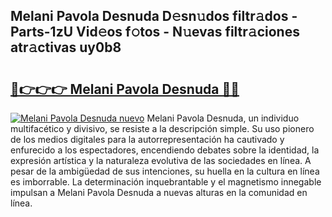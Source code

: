 ## Melani Pavola Desnuda D𝚎sn𝚞dos filtr𝚊dos - Parts-1zU Vid𝚎os f𝚘tos - N𝚞evas filtr𝚊ciones atr𝚊ctivas uy0b8

# <h2><a href="http://mb2u98j.tromn.icu/?c=Melani+Pavola+Desnuda">🔗👉👉👉 Melani Pavola Desnuda 🔗🔗</a></h2>

[![Melani Pavola Desnuda nuevo](https://i.imgur.com/pEAQMta.gif)](http://mb2u98j.tromn.icu/?c=Melani+Pavola+Desnuda)
Melani Pavola Desnuda, un individuo multifacético y divisivo, se resiste a la descripción simple. Su uso pionero de los medios digitales para la autorrepresentación ha cautivado y enfurecido a los espectadores, encendiendo debates sobre la identidad, la expresión artística y la naturaleza evolutiva de las sociedades en línea. A pesar de la ambigüedad de sus intenciones, su huella en la cultura en línea es imborrable. La determinación inquebrantable y el magnetismo innegable impulsan a Melani Pavola Desnuda a nuevas alturas en la comunidad en línea.
